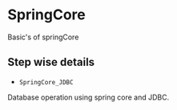 # SpringCore
Basic's of springCore


## Step wise details

*  `SpringCore_JDBC` 

  Database operation using spring core and JDBC.

